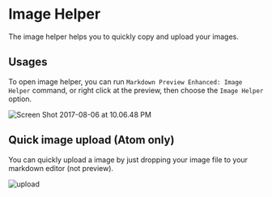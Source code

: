 # Image Helper

The image helper helps you to quickly copy and upload your images.

## Usages

To open image helper, you can run `Markdown Preview Enhanced: Image Helper` command, or right click at the preview, then choose the `Image Helper` option.

![Screen Shot 2017-08-06 at 10.06.48 PM](https://i.loli.net/2017/08/07/5987d95bae68b.png)

## Quick image upload (Atom only)

You can quickly upload a image by just dropping your image file to your markdown editor (not preview).

![upload](https://i.loli.net/2017/08/07/5987db34cb33c.gif)